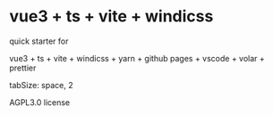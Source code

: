 # vue3 + ts + vite + windicss

quick starter for

vue3 + ts + vite + windicss + yarn + github pages + vscode + volar + prettier

tabSize: space, 2

AGPL3.0 license
